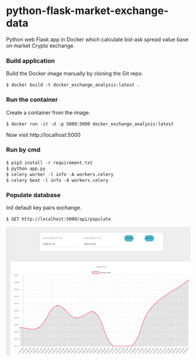 # python-flask-market-exchange-data 

Python web Flask app in Docker which calculate bid-ask spread value base on market Crypto exchange. 

### Build application
Build the Docker image manually by cloning the Git repo.
```
$ docker build -t docker_exchange_analysis:latest .
```
### Run the container

Create a container from the image.
```
$ docker run -it -d -p 5000:5000 docker_exchange_analysis:latest
```

Now visit http://localhost:5000 

### Run by cmd
```
$ pip3 install -r requirement.txt
$ python app.py 
$ celery worker -l info -A workers.celery 
$ celery beat -l info -A workers.celery
```

### Populate database

Init default key pairs exchange.
```
$ GET http://localhost:5000/api/populate
```

![alt_text](./data/example.png)


